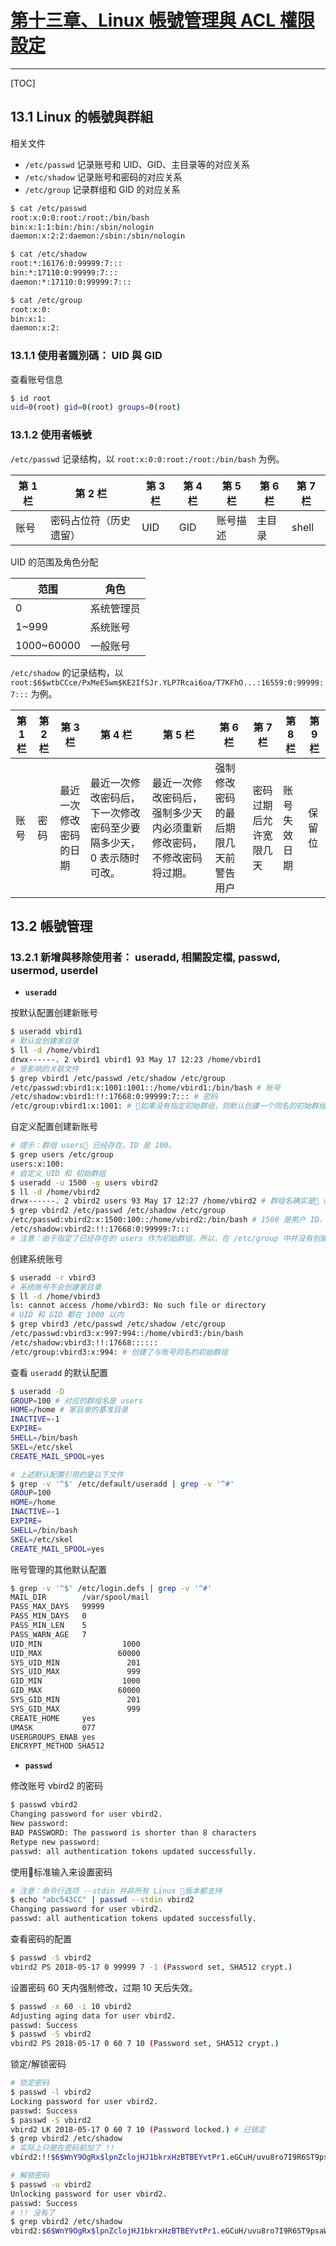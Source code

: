 # [第十三章、Linux 帳號管理與 ACL 權限設定](http://linux.vbird.org/linux_basic/0410accountmanager.php)

---

[TOC]

## 13.1 Linux 的帳號與群組

相关文件

- `/etc/passwd` 记录账号和 UID、GID、主目录等的对应关系
- `/etc/shadow` 记录账号和密码的对应关系
- `/etc/group` 记录群组和 GID 的对应关系

```bash
$ cat /etc/passwd
root:x:0:0:root:/root:/bin/bash
bin:x:1:1:bin:/bin:/sbin/nologin
daemon:x:2:2:daemon:/sbin:/sbin/nologin

$ cat /etc/shadow
root:*:16176:0:99999:7:::
bin:*:17110:0:99999:7:::
daemon:*:17110:0:99999:7:::
```

```bash
$ cat /etc/group
root:x:0:
bin:x:1:
daemon:x:2:
```

### 13.1.1 使用者識別碼： UID 與 GID

查看账号信息

```bash
$ id root
uid=0(root) gid=0(root) groups=0(root)
```

### 13.1.2 使用者帳號

`/etc/passwd` 记录结构，以 `root:x:0:0:root:/root:/bin/bash` 为例。

第 1 栏 | 第 2 栏 | 第 3 栏 | 第 4 栏 | 第 5 栏 | 第 6 栏 | 第 7 栏
--- | --- | --- | --- | --- | --- | ---
账号 | 密码占位符（历史遗留） | UID | GID | 账号描述 | 主目录 | shell

UID 的范围及角色分配

范围 | 角色
--- | ---
0 | 系统管理员
1~999 | 系统账号
1000~60000 | 一般账号

`/etc/shadow` 的记录结构，以 `root:$6$wtbCCce/PxMeE5wm$KE2IfSJr.YLP7Rcai6oa/T7KFhO...:16559:0:99999:7:::` 为例。

第 1 栏 | 第 2 栏 | 第 3 栏 | 第 4 栏 | 第 5 栏 | 第 6 栏 | 第 7 栏 | 第 8 栏 | 第 9 栏
--- | --- | --- | --- | --- | --- | --- | --- | ---
账号 | 密码 | 最近一次修改密码的日期 | 最近一次修改密码后，下一次修改密码至少要隔多少天，0 表示随时可改。 | 最近一次修改密码后，强制多少天内必须重新修改密码，不修改密码将过期。 | 强制修改密码的最后期限几天前警告用户 | 密码过期后允许宽限几天 | 账号失效日期 | 保留位

## 13.2 帳號管理

### 13.2.1 新增與移除使用者： useradd, 相關設定檔, passwd, usermod, userdel

- **`useradd`**

按默认配置创建新账号

```bash
$ useradd vbird1
# 默认会创建家目录
$ ll -d /home/vbird1
drwx------. 2 vbird1 vbird1 93 May 17 12:23 /home/vbird1
# 受影响的关联文件
$ grep vbird1 /etc/passwd /etc/shadow /etc/group
/etc/passwd:vbird1:x:1001:1001::/home/vbird1:/bin/bash # 账号
/etc/shadow:vbird1:!!:17668:0:99999:7::: # 密码
/etc/group:vbird1:x:1001: # 如果没有指定初始群组，则默认创建一个同名的初始群组。
```

自定义配置创建新账号

```bash
# 提示：群组 users 已经存在，ID 是 100。
$ grep users /etc/group
users:x:100:
# 自定义 UID 和 初始群组
$ useradd -u 1500 -g users vbird2
$ ll -d /home/vbird2
drwx------. 2 vbird2 users 93 May 17 12:27 /home/vbird2 # 群组名确实是 users
$ grep vbird2 /etc/passwd /etc/shadow /etc/group
/etc/passwd:vbird2:x:1500:100::/home/vbird2:/bin/bash # 1500 是用户 ID，而 100 则是群组 users 的 ID。
/etc/shadow:vbird2:!!:17668:0:99999:7:::
# 注意：由于指定了已经存在的 users 作为初始群组，所以，在 /etc/group 中并没有创建同名群组 vbird2。
```

创建系统账号

```bash
$ useradd -r vbird3
# 系统账号不会创建家目录
$ ll -d /home/vbird3
ls: cannot access /home/vbird3: No such file or directory
# UID 和 GID 都在 1000 以内
$ grep vbird3 /etc/passwd /etc/shadow /etc/group
/etc/passwd:vbird3:x:997:994::/home/vbird3:/bin/bash
/etc/shadow:vbird3:!!:17668::::::
/etc/group:vbird3:x:994: # 创建了与账号同名的初始群组
```

查看 `useradd` 的默认配置

```bash
$ useradd -D
GROUP=100 # 对应的群组名是 users
HOME=/home # 家目录的基准目录
INACTIVE=-1
EXPIRE=
SHELL=/bin/bash
SKEL=/etc/skel
CREATE_MAIL_SPOOL=yes

# 上述默认配置引用的是以下文件
$ grep -v '^$' /etc/default/useradd | grep -v '^#'
GROUP=100
HOME=/home
INACTIVE=-1
EXPIRE=
SHELL=/bin/bash
SKEL=/etc/skel
CREATE_MAIL_SPOOL=yes
```

账号管理的其他默认配置

```bash
$ grep -v '^$' /etc/login.defs | grep -v '^#'
MAIL_DIR        /var/spool/mail
PASS_MAX_DAYS   99999
PASS_MIN_DAYS   0
PASS_MIN_LEN    5
PASS_WARN_AGE   7
UID_MIN                  1000
UID_MAX                 60000
SYS_UID_MIN               201
SYS_UID_MAX               999
GID_MIN                  1000
GID_MAX                 60000
SYS_GID_MIN               201
SYS_GID_MAX               999
CREATE_HOME     yes
UMASK           077
USERGROUPS_ENAB yes
ENCRYPT_METHOD SHA512
```

- **`passwd`**

修改账号 vbird2 的密码

```bash
$ passwd vbird2
Changing password for user vbird2.
New password:
BAD PASSWORD: The password is shorter than 8 characters
Retype new password:
passwd: all authentication tokens updated successfully.
```

使用标准输入来设置密码

```bash
# 注意：命令行选项 --stdin 并非所有 Linux 版本都支持
$ echo "abc543CC" | passwd --stdin vbird2
Changing password for user vbird2.
passwd: all authentication tokens updated successfully.
```

查看密码的配置

```bash
$ passwd -S vbird2
vbird2 PS 2018-05-17 0 99999 7 -1 (Password set, SHA512 crypt.)
```

设置密码 60 天内强制修改，过期 10 天后失效。

```bash
$ passwd -x 60 -i 10 vbird2
Adjusting aging data for user vbird2.
passwd: Success
$ passwd -S vbird2
vbird2 PS 2018-05-17 0 60 7 10 (Password set, SHA512 crypt.)
```

锁定/解锁密码

```bash
# 锁定密码
$ passwd -l vbird2
Locking password for user vbird2.
passwd: Success
$ passwd -S vbird2
vbird2 LK 2018-05-17 0 60 7 10 (Password locked.) # 已锁定
$ grep vbird2 /etc/shadow
# 实际上只是在密码前加了 !!
vbird2:!!$6$WnY9OgRx$lpnZclojHJ1bkrxHzBTBEYvtPr1.eGCuH/uvu8ro7I9R6ST9psaWMGHFB7XvDOG6DoQx6Tbx7ox0nTaJMUceK0:17668:0:60:7:10::

# 解锁密码
$ passwd -u vbird2
Unlocking password for user vbird2.
passwd: Success
# !! 没有了
$ grep vbird2 /etc/shadow
vbird2:$6$WnY9OgRx$lpnZclojHJ1bkrxHzBTBEYvtPr1.eGCuH/uvu8ro7I9R6ST9psaWMGHFB7XvDOG6DoQx6Tbx7ox0nTaJMUceK0:17668:0:60:7:10::
```